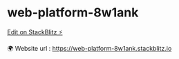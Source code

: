 # web-platform-8w1ank

[Edit on StackBlitz ⚡️](https://stackblitz.com/edit/web-platform-8w1ank)

🌍 Website url : https://web-platform-8w1ank.stackblitz.io
